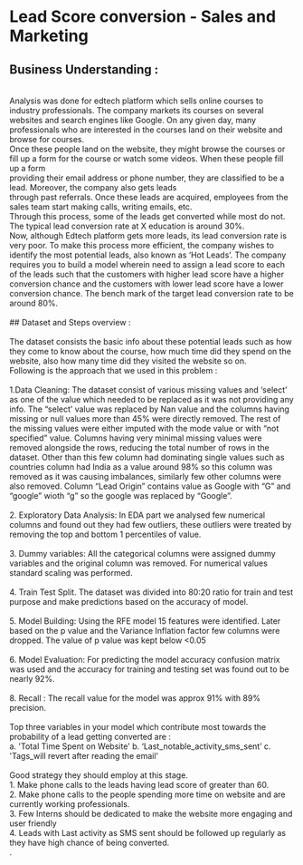# Lead Score conversion - Sales and Marketing

## Business Understanding :
</br>
Analysis was done for edtech platform which sells online courses to industry professionals. The company markets its courses on several websites and search engines like Google.  On any given day, many professionals who are interested in the courses land on their website and browse for courses. </br>
Once these people land on the website, they might browse the courses or fill up a form for the course or watch some videos. When these people fill up a form </br>
providing their email address or phone number, they are classified to be a lead. Moreover, the company also gets leads </br>
through past referrals. Once these leads are acquired, employees from the sales team start making calls, writing emails, etc. </br>
Through this process, some of the leads get converted while most do not. The typical lead conversion rate at X education is
around 30%.
</br>
Now, although Edtech platform gets more leads, its lead conversion rate is very poor. To make this process more efficient, the
company wishes to identify the most potential leads, also known as ‘Hot Leads’.
The company requires you to build a model wherein need to assign a lead score to each of the leads such that the customers
with higher lead score have a higher conversion chance and the customers with lower lead score have a lower conversion
chance. The bench mark of the target lead conversion rate to be around 80%.</br>
</br>
## Dataset and Steps overview : </br>
</br>
The dataset consists the basic info about these potential leads such as how they come to know about the course, how much time did 
they spend on the website, also how many time did they visited the website so on. </br> 
Following is the approach that we used in this problem : </br>
</br>
1.Data Cleaning:
The dataset consist of various missing values and ‘select’ as one of the value which needed to 
be replaced as it was not providing any info. The “select’ value was replaced by Nan value and 
the columns having missing or null values more than 45% were directly removed. The rest of 
the missing values were either imputed with the mode value or with “not specified” value. 
Columns having very minimal missing values were removed alongside the rows, reducing the 
total number of rows in the dataset. Other than this few column had dominating single values 
such as countries column had India as a value around 98% so this column was removed as it 
was causing imbalances, similarly few other columns were also removed. Column “Lead Origin” 
contains value as Google with “G” and “google” wioth “g” so the google was replaced by 
“Google”. </br>
</br>
2. Exploratory Data Analysis:
In EDA part we analysed few numerical columns and found out they had few outliers, these 
outliers were treated by removing the top and bottom 1 percentiles of value. </br>
</br>
3. Dummy variables:
All the categorical columns were assigned dummy variables and the original column was 
removed. For numerical values standard scaling was performed. </br>
</br>
4. Train Test Split.
The dataset was divided into 80:20 ratio for train and test purpose and make predictions based on the accuracy of model. </br>
</br>
5. Model Building:
Using the RFE model 15 features were identified. Later based on the p value and the Variance 
Inflation factor few columns were dropped. The value of p value was kept below <0.05 </br>
</br>
6. Model Evaluation:
For predicting the model accuracy confusion matrix was used and the accuracy for training and 
testing set was found out to be nearly 92%. </br>
</br>
8. Recall :
The recall value for the model was approx 91% with 89% precision. </br>
</br>
Top three variables in your model which contribute most towards the probability of a lead 
getting converted are : </br>
a. 'Total Time Spent on Website'
b.  ‘Last_notable_activity_sms_sent’
c.  'Tags_will revert after reading the email' </br>
</br>
Good strategy they should employ at this stage. </br>
1. Make phone calls to the leads having lead score of greater than 60. </br>
2. Make phone calls to the people spending more time on website and are currently 
working professionals. </br>
3. Few Interns should be dedicated to make the website more engaging and user 
friendly </br>
4. Leads with Last activity as SMS sent should be followed up regularly as they have high 
chance of being converted. </br>
.
